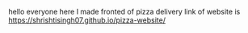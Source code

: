 hello everyone here I made fronted of pizza delivery
link of website is 
https://shrishtisingh07.github.io/pizza-website/

